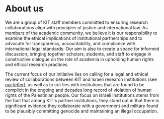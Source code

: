 # About us

We are a group of KIT staff members committed to ensuring research collaborations align with principles of justice and international law. As members of the academic community, we believe it is our responsibility to examine the ethical implications of institutional partnerships and to advocate for transparency, accountability, and compliance with international legal standards. Our aim is also to create a space for informed discussion, bringing together scholars, students, and staff to engage in constructive dialogue on the role of academia in upholding human rights and ethical research practices.

The current focus of our initiative lies on calling for a legal and ethical review of collaborations between KIT and Israeli research institutions (see [our letter]), as well as to cut ties with institutions that are found to be complicit in the ongoing and decades long record of violation of human rights of the Palestinian people. Our focus on Israeli institutions stems from the fact that among KIT's partner institutions, they stand out in that there is significant evidence they collaborate with a government and military found to be plausibly committing genocide and maintaining an illegal occupation.

[our letter]: ./letter.md